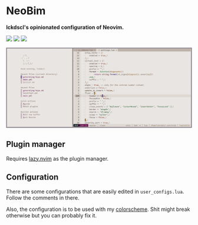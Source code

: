 # NeoBim

**lckdscl's opinionated configuration of Neovim.**

<a href="https://dotfyle.com/mstcl/neobim"><img src="https://dotfyle.com/mstcl/neobim/badges/plugins?style=flat-square" /></a>
<a href="https://dotfyle.com/mstcl/neobim"><img src="https://dotfyle.com/mstcl/neobim/badges/leaderkey?style=flat-square" /></a>
<a href="https://dotfyle.com/mstcl/neobim"><img src="https://dotfyle.com/mstcl/neobim/badges/plugin-manager?style=flat-square" /></a>

![preview](pics/preview.png)

## Plugin manager

Requires [lazy.nvim](https://github.com/folke/lazy.nvim) as the plugin manager.

## Configuration

There are some configurations that are easily edited in `user_configs.lua`.
Follow the comments in there.

Also, the configuration is to be used with my
[colorscheme](https://github.com/mstcl/dmg). Shit might break otherwise but you
can probably fix it.
